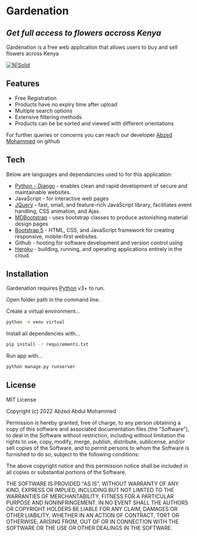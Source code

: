 # Gardenation
## _Get full access to flowers accross Kenya_

Gardenation is a free web application that allows users to buy and sell flowers across Kenya

[![N|Solid](https://res.cloudinary.com/abzed/image/upload/v1643130211/gardenation_v9tbd1.png)](https://nodesource.com/products/nsolid)



## Features

- Free Registration
- Products have no expiry time after upload
- Multiple search options
- Extensive filtering methods
- Products can be be sorted and viewed with different orientations

For further queries or concerns you can reach our developer
[Abzed Mohammed](https://github.com/Abzed) on github

## Tech

Below are languages and dependancies used to for this application:

- [Python - Django](https://www.djangoproject.com/start/) - enables clean and rapid development of secure and maintainable websites.
- JavaScript - for interactive web pages
- [JQuery](https://jquery.com/) - fast, small, and feature-rich JavaScript library, facilitates event handling, CSS animation, and Ajax.
- [MDBootstrap](https://mdbootstrap.com/) - uses bootstrap classes to produce astonishing material design pages
- [Bootstrap 5](https://getbootstrap.com/docs/5.0/getting-started/download/) - HTML, CSS, and JavaScript framework for creating responsive, mobile-first websites.
- Github - hosting for software development and version control using
- [Heroku](https://dashboard.heroku.com/) - building, running, and operating applications entirely in the cloud.


<!-- And of course Gardination itself is open source with a [public repository][https://github.com/Abzed/gardenation]
 on GitHub. -->

## Installation

Gardenation requires [Python](https://www.python.org/downloads/) v3+ to run.

<!-- A text editor is also required i.e [Visual Studio](https://code.visualstudio.com/download) -->

Open folder path in the command line.

Create a virtual environment...

```sh
python -m venv virtual
```

Install all dependencies with...

```sh
pip install -r requirements.txt
```

Run app with...

```sh
python manage.py runserver
```



## License
MIT License

Copyright (c) 2022 Abzed Abdul Mohammed

Permission is hereby granted, free of charge, to any person obtaining a copy
of this software and associated documentation files (the "Software"), to deal
in the Software without restriction, including without limitation the rights
to use, copy, modify, merge, publish, distribute, sublicense, and/or sell
copies of the Software, and to permit persons to whom the Software is
furnished to do so, subject to the following conditions:

The above copyright notice and this permission notice shall be included in all
copies or substantial portions of the Software.

THE SOFTWARE IS PROVIDED "AS IS", WITHOUT WARRANTY OF ANY KIND, EXPRESS OR
IMPLIED, INCLUDING BUT NOT LIMITED TO THE WARRANTIES OF MERCHANTABILITY,
FITNESS FOR A PARTICULAR PURPOSE AND NONINFRINGEMENT. IN NO EVENT SHALL THE
AUTHORS OR COPYRIGHT HOLDERS BE LIABLE FOR ANY CLAIM, DAMAGES OR OTHER
LIABILITY, WHETHER IN AN ACTION OF CONTRACT, TORT OR OTHERWISE, ARISING FROM,
OUT OF OR IN CONNECTION WITH THE SOFTWARE OR THE USE OR OTHER DEALINGS IN THE
SOFTWARE.
